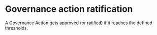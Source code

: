 # Governance action ratification

A Governance Action gets approved (or ratified) if it reaches the defined thresholds.&#x20;
